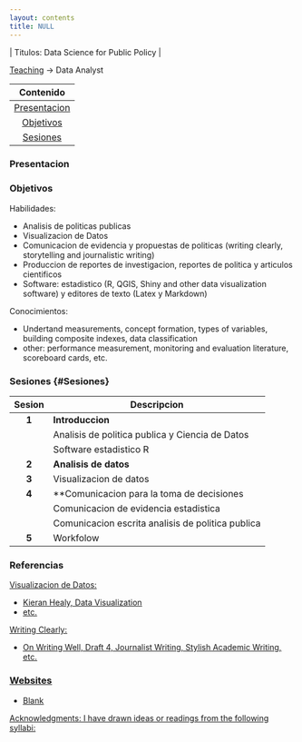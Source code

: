 ```yaml
---
layout: contents
title: NULL
---
```


| Titulos: Data Science for Public Policy |

[Teaching](../teaching.md) &rarr; Data Analyst

| Contenido |
| :---: |
| [Presentacion](#Presentacion) |
| [Objetivos](#Objetivo) |
| [Sesiones](#Sesiones) |


<a name="Presentacion"></a>
### Presentacion

<a name="Objetivos"></a>
### Objetivos

Habilidades:
- Analisis de politicas publicas
- Visualizacion de Datos
- Comunicacion de evidencia y propuestas de politicas (writing clearly, storytelling and journalistic writing)
- Produccion de reportes de investigacion, reportes de politica y articulos cientificos
- Software: estadistico (R, QGIS, Shiny and other data visualization software) y editores de texto (Latex y Markdown)

Conocimientos:
- Undertand measurements, concept formation, types of variables, building composite indexes, data classification
- other: performance measurement, monitoring and evaluation literature, scoreboard cards, etc.

### Sesiones {#Sesiones}

| Sesion       | Descripcion  |
|:-------------:|--------------|
| **1**         | **Introduccion** |
|               | Analisis de politica publica y Ciencia de Datos  |
|               | Software estadistico R  |
| **2**         | **Analisis de datos** |
| **3**   | Visualizacion de datos   |
| **4**   | **Comunicacion para la toma de decisiones  |
|         | Comunicacion de evidencia estadistica   |
|         | Comunicacion escrita analisis de politica publica  |
| **5**   | Workfolow   |


### Referencias

<u>Visualizacion de Datos:<u/>
* Kieran Healy, [Data Visualization](https://www.amazon.com/Data-Visualization-Introduction-Kieran-Healy/dp/0691181624)
* etc.

<u>Writing Clearly:<u/>
* On Writing Well, Draft 4, Journalist Writing, Stylish Academic Writing, etc.

### Websites
* Blank

<u>Acknowledgments</u>: I have drawn ideas or readings from the following syllabi:
